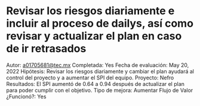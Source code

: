 # Revisar los riesgos diariamente e incluir al proceso de dailys, así como revisar y actualizar el plan en caso de ir retrasados

Autor: a01705681@tec.mx
Completada: Yes
Fecha de evaluación: May 20, 2022
Hipótesis: Revisar los riesgos diariamente y cambiar el plan ayudará al control del proyecto y a aumentar el SPI del equipo.
Proyecto: Nefro
Resultados: El SPI aumentó de 0.64 a 0.94 después de actualizar el plan para poder cumplir con el objetivo.
Tipo de mejora: Aumentar Flujo de Valor
¿Funcionó?: Yes